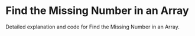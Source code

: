 # Find the Missing Number in an Array

Detailed explanation and code for Find the Missing Number in an Array.